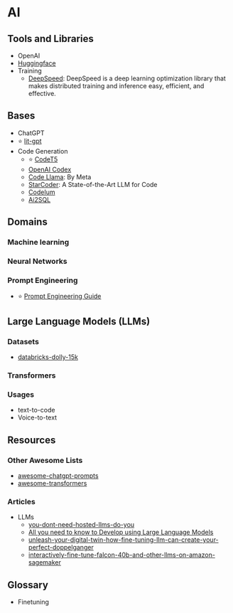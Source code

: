 # AI


<!-- ------------------------------------------------ -->
## Tools and Libraries

- OpenAI
- [Huggingface](https://huggingface.co/)
- Training
  - [DeepSpeed](https://github.com/microsoft/DeepSpeed): DeepSpeed is a deep learning optimization library that makes distributed training and inference easy, efficient, and effective.


<!-- ------------------------------------------------ -->
## Bases

- ChatGPT
- ⭐ [lit-gpt](https://github.com/Lightning-AI/lit-gpt/tree/main)
- Code Generation
  - ⭐ [CodeT5](https://github.com/salesforce/CodeT5/blob/main/CodeT5%2B/README.md)
  - [OpenAI Codex](https://openai.com/blog/openai-codex)
  - [Code Llama](https://ai.meta.com/blog/code-llama-large-language-model-coding/): By Meta
  - [StarCoder](https://huggingface.co/blog/starcoder): A State-of-the-Art LLM for Code
  - [CodeIum](https://codeium.com/?utm_source=sourceforge&utm_medium=list&utm_campaign=sourceforge1)
  - [Ai2SQL](https://www.ai2sql.io/)

<!-- ------------------------------------------------ -->
## Domains

### Machine learning

### Neural Networks

### Prompt Engineering

- ⭐ [Prompt Engineering Guide](https://www.promptingguide.ai/)


<!-- ------------------------------------------------ -->
## Large Language Models (LLMs)

### Datasets

- [databricks-dolly-15k](https://huggingface.co/datasets/databricks/databricks-dolly-15k)

### Transformers

### Usages

- text-to-code
- Voice-to-text

<!-- ------------------------------------------------ -->
## Resources

### Other Awesome Lists

- [awesome-chatgpt-prompts](https://github.com/f/awesome-chatgpt-prompts)
- [awesome-transformers](https://github.com/huggingface/transformers/blob/main/awesome-transformers.md#L0-L1)

### Articles

- LLMs
  - [you-dont-need-hosted-llms-do-you](https://betterprogramming.pub/you-dont-need-hosted-llms-do-you-1160b2520526)
  - [All you need to know to Develop using Large Language Models](https://towardsdatascience.com/all-you-need-to-know-to-develop-using-large-language-models-5c45708156bc)
  - [unleash-your-digital-twin-how-fine-tuning-llm-can-create-your-perfect-doppelganger](https://betterprogramming.pub/unleash-your-digital-twin-how-fine-tuning-llm-can-create-your-perfect-doppelganger-b5913e7dda2e)
  - [interactively-fine-tune-falcon-40b-and-other-llms-on-amazon-sagemaker](https://aws.amazon.com/ru/blogs/machine-learning/interactively-fine-tune-falcon-40b-and-other-llms-on-amazon-sagemaker-studio-notebooks-using-qlora/)


<!-- ------------------------------------------------ -->
## Glossary

- Finetuning


